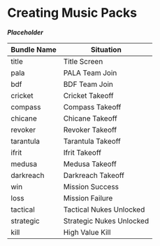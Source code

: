 # Creating Music Packs

***Placeholder***

| Bundle Name | Situation |
|--------------|-------------|
| title   | Title Screen      |
| pala | PALA Team Join      |
| bdf   | BDF Team Join      |
| cricket   | Cricket Takeoff      |
| compass   | Compass Takeoff      |
| chicane   | Chicane Takeoff      |
| revoker   | Revoker Takeoff      |
| tarantula   | Tarantula Takeoff      |
| ifrit   | Ifrit Takeoff     |
| medusa   | Medusa Takeoff      |
| darkreach   | Darkreach Takeoff      |
| win   | Mission Success      |
| loss   | Mission Failure      |
| tactical   | Tactical Nukes Unlocked      |
| strategic   | Strategic Nukes Unlocked      |
| kill   | High Value Kill      |


